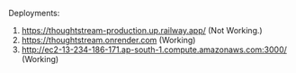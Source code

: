 Deployments:
1) https://thoughtstream-production.up.railway.app/    (Not Working.)
2) https://thoughtstream.onrender.com    (Working)
3) http://ec2-13-234-186-171.ap-south-1.compute.amazonaws.com:3000/    (Working)
